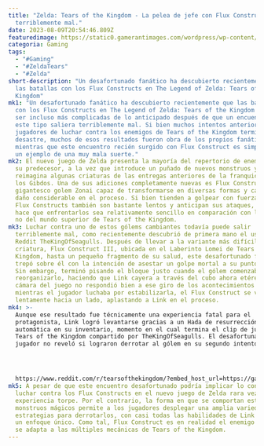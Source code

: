```yaml
---
title: "Zelda: Tears of the Kingdom - La pelea de jefe con Flux Construct sale
  terriblemente mal."
date: 2023-08-09T20:54:46.809Z
featuredimage: https://static0.gamerantimages.com/wordpress/wp-content/uploads/2023/08/the-legend-of-zelda-tears-of-the-kingdom-totk-flux-construct-looking-at-link-artwork-edit.jpg?q=50&fit=contain&w=1140&h=&dpr=1.5
categoria: Gaming
tags:
  - "#Gaming"
  - "#ZeldaTears"
  - "#Zelda"
short-description: "Un desafortunado fanático ha descubierto recientemente que
  las batallas con los Flux Constructs en The Legend of Zelda: Tears of the
  Kingdom"
mk1: "Un desafortunado fanático ha descubierto recientemente que las batallas
  con los Flux Constructs en The Legend of Zelda: Tears of the Kingdom pueden
  ser incluso más complicadas de lo anticipado después de que un encuentro de
  este tipo saliera terriblemente mal. Si bien muchos intentos anteriores de los
  jugadores de luchar contra los enemigos de Tears of the Kingdom terminaron en
  desastre, muchos de esos resultados fueron obra de los propios fanáticos,
  mientras que este encuentro recién surgido con Flux Construct es simplemente
  un ejemplo de una muy mala suerte."
mk2: El nuevo juego de Zelda presenta la mayoría del repertorio de enemigos de
  su predecesor, a la vez que introduce un puñado de nuevos monstruos y
  reimagina algunas criaturas de las entregas anteriores de la franquicia, como
  los Gibdos. Una de sus adiciones completamente nuevas es Flux Construct, un
  gigantesco golem Zonai capaz de transformarse en diversas formas y causar un
  daño considerable en el proceso. Si bien tienden a golpear con fuerza, los
  Flux Constructs también son bastante lentos y anticipan sus ataques, lo que
  hace que enfrentarlos sea relativamente sencillo en comparación con los jefes
  no del mundo superior de Tears of the Kingdom.
mk3: Luchar contra uno de estos gólems cambiantes todavía puede salir
  terriblemente mal, como recientemente descubrió de primera mano el usuario de
  Reddit TheKingOfSeagulls. Después de llevar a la variante más difícil de la
  criatura, Flux Construct III, ubicada en el Laberinto Lomei de Tears of the
  Kingdom, hasta un pequeño fragmento de su salud, este desafortunado fanático
  trepó sobre él con la intención de asestar un golpe mortal a su punto débil.
  Sin embargo, terminó pisando el bloque justo cuando el gólem comenzaba a
  reorganizarlo, haciendo que Link cayera a través del cubo ahora etéreo. La
  cámara del juego no respondió bien a ese giro de los acontecimientos y,
  mientras el jugador luchaba por estabilizarla, el Flux Construct se volvió
  lentamente hacia un lado, aplastando a Link en el proceso.
mk4: >-
  Aunque ese resultado fue técnicamente una experiencia fatal para el
  protagonista, Link logró levantarse gracias a un Hada de resurrección
  automática en su inventario, momento en el cual termina el clip de juego de
  Tears of the Kingdom compartido por TheKingOfSeagulls. El desafortunado
  jugador no reveló si lograron derrotar al gólem en su segundo intento.




  https://www.reddit.com/r/tearsofthekingdom/?embed_host_url=https://gamerant.com/zelda-tears-of-the-kingdom-flux-construct-boss-fight-transform/
mk5: A pesar de que este encuentro desafortunado podría implicar lo contrario,
  luchar contra los Flux Constructs en el nuevo juego de Zelda rara vez es una
  experiencia torpe. Por el contrario, la forma en que se comportan estos
  monstruos mágicos permite a los jugadores desplegar una amplia variedad de
  estrategias para derrotarlos, con casi todas las habilidades de Link brindando
  un enfoque único. Como tal, Flux Construct es en realidad el enemigo que mejor
  se adapta a las múltiples mecánicas de Tears of the Kingdom.
---
```

